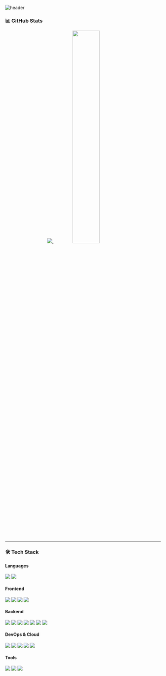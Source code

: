 ![header](https://capsule-render.vercel.app/api?type=rect&color=auto&height=150&animation=blink&section=header&text=Hello!%20I'm%20HooYoung%20🧑🏻‍💻&fontAlign=50&fontSize=40&fontColor=fff&desc=Welcome%20to%20my%20GitHub%20Profile&descAlign=50&descAlignY=70&descSize=20&descColor=ddd)



### 📊 GitHub Stats
<div align="center">
  <a href="https://github.com/2eehy">
    <img src="https://github-readme-stats.vercel.app/api/top-langs/?username=2eehy&exclude_repo=2eehy.github.io&layout=compact&theme=light" />
  </a>
  <a href="https://github.com/2eehy">
    <img src="https://github-readme-stats.vercel.app/api?username=2eehy&theme=light&show_icons=true" width="42%" />
  </a>
</div>

---

### 🛠 Tech Stack

#### **Languages**
<img src="https://img.shields.io/badge/Java-007396?style=flat&logo=Java&logoColor=white"/> <img src="https://img.shields.io/badge/Javascript-F7DF1E?style=flat&logo=Javascript&logoColor=white"/>

#### **Frontend**
<img src="https://img.shields.io/badge/React-61DAFB?style=flat&logo=React&logoColor=white"/> <img src="https://img.shields.io/badge/HTML5-E34F26?style=flat&logo=HTML5&logoColor=white"/> <img src="https://img.shields.io/badge/CSS3-1572B6?style=flat&logo=CSS3&logoColor=white"/> <img src="https://img.shields.io/badge/Thymeleaf-005F0F?style=flat&logo=Thymeleaf&logoColor=white"/>

#### **Backend**
<img src="https://img.shields.io/badge/Spring-6DB33F?style=flat&logo=Spring&logoColor=white"/> <img src="https://img.shields.io/badge/SpringBoot-6DB33F?style=flat&logo=SpringBoot&logoColor=white"/> <img src="https://img.shields.io/badge/MySQL-4479A1?style=flat&logo=MySql&logoColor=white"/> <img src="https://img.shields.io/badge/ElasticSearch-005571?style=flat&logo=ElasticSearch&logoColor=white"/> <img src="https://img.shields.io/badge/Logstash-005571?style=flat&logo=Logstash&logoColor=white"/> <img src="https://img.shields.io/badge/Kibana-005571?style=flat&logo=Kibana&logoColor=white"/> <img src="https://img.shields.io/badge/Redis-DC382D?style=flat&logo=Redis&logoColor=white"/>

#### **DevOps & Cloud**
<img src="https://img.shields.io/badge/Docker-2496ED?style=flat&logo=Docker&logoColor=white"/> <img src="https://img.shields.io/badge/AWS%20EC2-FF9900?style=flat&logo=Amazon%20EC2&logoColor=white"/> <img src="https://img.shields.io/badge/AWS%20Cognito-FF9900?style=flat&logo=Amazon%20Cognito&logoColor=white"/> <img src="https://img.shields.io/badge/AWS%20Amplify-FF9900?style=flat&logo=Amazon%20AWS&logoColor=white"/> <img src="https://img.shields.io/badge/AWS%20Auto%20Scaling-FF9900?style=flat&logo=Amazon%20AWS&logoColor=white"/>

#### **Tools**
<img src="https://img.shields.io/badge/IntelliJ%20IDEA-000000?style=flat&logo=IntelliJ%20IDEA&logoColor=white"/> <img src="https://img.shields.io/badge/VS%20Code-007ACC?style=flat&logo=Visual%20Studio%20Code&logoColor=white"/> <img src="https://img.shields.io/badge/Swagger-85EA2D?style=flat&logo=Swagger&logoColor=white"/>

